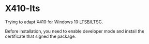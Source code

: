 # X410-lts

Trying to adapt X410 for Windows 10 LTSB/LTSC.

Before installation, you need to enable developer mode and install the certificate that signed the package.